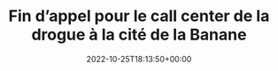 ---
title: Fin d’appel pour le call center de la drogue à la cité de la Banane
date: 2022-10-25T18:13:50+00:00
concerned:
  - joseph-hazan
press:
  title: Le Parisien
  url: https://www.leparisien.fr/faits-divers/paris-fin-dappel-pour-le-call-center-de-la-drogue-a-la-cite-de-la-banane-25-10-2022-TK7ZS4APEVGQFFIAIR3BDLMRMA.php
---